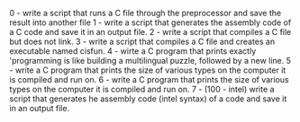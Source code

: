 0 - write a script that runs a C file through the preprocessor and save the result into another file
1 - write a script that generates the assembly code of a C code and save it in an output file.
2 - write a script that compiles a C file but does not link.
3 - write a script that compiles a C file and creates an executable named cisfun.
4 - wirte a C program that prints exactly 'programming is like building a multilingual puzzle, followed by a new line.
5 - write a C program that prints the size of various types on the computer it is compiled and run on.
6 - write a C program that prints the size of various types on the computer it is compiled and run on.
7 - (100 - intel) write a script that generates he assembly code (intel syntax) of a code and save it in an output file.
